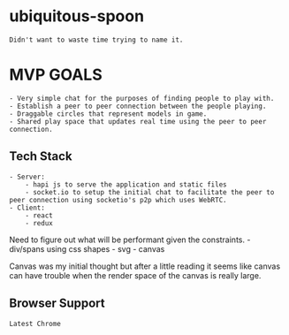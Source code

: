 # ubiquitous-spoon
    Didn't want to waste time trying to name it.
# MVP GOALS
    - Very simple chat for the purposes of finding people to play with.
    - Establish a peer to peer connection between the people playing.
    - Draggable circles that represent models in game.
    - Shared play space that updates real time using the peer to peer connection.
## Tech Stack
    - Server:
        - hapi js to serve the application and static files
        - socket.io to setup the initial chat to facilitate the peer to peer connection using socketio's p2p which uses WebRTC.
    - Client:
        - react
        - redux

Need to figure out what will be performant given the constraints.
    - div/spans using css shapes
    - svg
    - canvas

Canvas was my initial thought but after a little reading it seems like canvas can have trouble when the render space of the canvas is really large.

## Browser Support
    Latest Chrome
